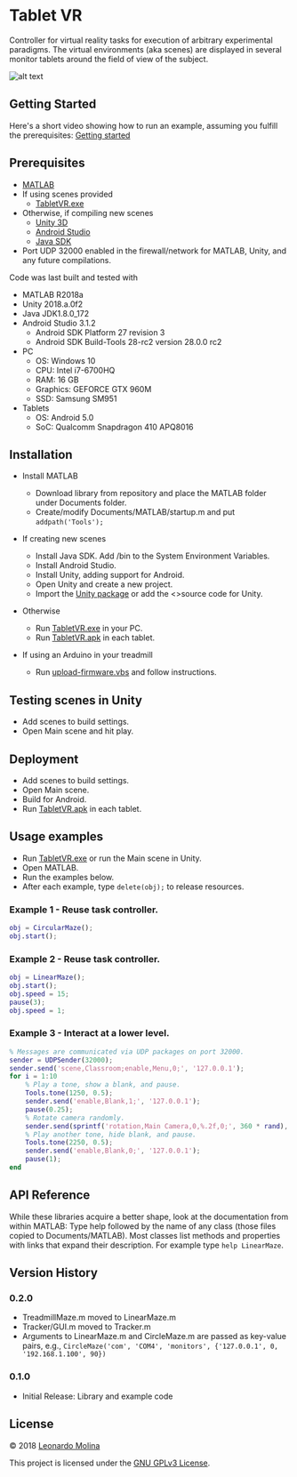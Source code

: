 # Tablet VR
Controller for virtual reality tasks for execution of arbitrary experimental paradigms. The virtual environments (aka scenes) are displayed in several monitor tablets around the field of view of the subject.

![alt text](http://www.interphaser.com/images/content/smoothwalk-hardware-setup-labeled.png "Tablet based VR")

## Getting Started
Here's a short video showing how to run an example, assuming you fulfill the prerequisites:
[Getting started]

## Prerequisites
* [MATLAB][MATLAB]
* If using scenes provided
	* [TabletVR.exe][TabletVR.exe]
* Otherwise, if compiling new scenes
	* [Unity 3D][Unity 3D]
	* [Android Studio][Android Studio]
	* [Java SDK][Java SDK]
* Port UDP 32000 enabled in the firewall/network for MATLAB, Unity, and any future compilations.

Code was last built and tested with
* MATLAB R2018a
* Unity 2018.a.0f2
* Java JDK1.8.0_172
* Android Studio 3.1.2
	* Android SDK Platform 27 revision 3
	* Android SDK Build-Tools 28-rc2 version 28.0.0 rc2
* PC
	* OS: Windows 10
	* CPU: Intel i7-6700HQ
	* RAM: 16 GB
	* Graphics: GEFORCE GTX 960M
	* SSD: Samsung SM951
* Tablets
	* OS: Android 5.0
	* SoC: Qualcomm Snapdragon 410 APQ8016

## Installation
* Install MATLAB
	* Download library from repository and place the MATLAB folder under Documents folder.
	* Create/modify Documents/MATLAB/startup.m and put `addpath('Tools');`

* If creating new scenes
	* Install Java SDK.
Add <java-installation-path>/bin to the System Environment Variables.
	* Install Android Studio.
	* Install Unity, adding support for Android.
	* Open Unity and create a new project.
	* Import the [Unity package][Unity package] or add the <>source code for Unity.
* Otherwise
	* Run [TabletVR.exe][TabletVR.exe] in your PC.
	* Run [TabletVR.apk][TabletVR.apk] in each tablet.

* If using an Arduino in your treadmill
	* Run [upload-firmware.vbs][upload-firmware.vbs] and follow instructions.
	
## Testing scenes in Unity
* Add scenes to build settings.
* Open Main scene and hit play.

## Deployment
* Add scenes to build settings.
* Open Main scene.
* Build for Android.
* Run [TabletVR.apk][TabletVR.apk] in each tablet.
	
## Usage examples
* Run [TabletVR.exe][TabletVR.exe] or run the Main scene in Unity.
* Open MATLAB.
* Run the examples below.
* After each example, type `delete(obj);` to release resources.

### Example 1 - Reuse task controller.
```matlab
obj = CircularMaze();
obj.start();
```

### Example 2 - Reuse task controller.
```matlab
obj = LinearMaze();
obj.start();
obj.speed = 15;
pause(3);
obj.speed = 1;
```

### Example 3 - Interact at a lower level.
```matlab
% Messages are communicated via UDP packages on port 32000.
sender = UDPSender(32000);
sender.send('scene,Classroom;enable,Menu,0;', '127.0.0.1');
for i = 1:10
	% Play a tone, show a blank, and pause.
	Tools.tone(1250, 0.5);
	sender.send('enable,Blank,1;', '127.0.0.1');
	pause(0.25);
	% Rotate camera randomly.
	sender.send(sprintf('rotation,Main Camera,0,%.2f,0;', 360 * rand), '127.0.0.1');
	% Play another tone, hide blank, and pause.
	Tools.tone(2250, 0.5);
	sender.send('enable,Blank,0;', '127.0.0.1');
	pause(1);
end
```

## API Reference
While these libraries acquire a better shape, look at the documentation from within MATLAB: Type help followed by the name of any class (those files copied to Documents/MATLAB). Most classes list methods and properties with links that expand their description. For example type `help LinearMaze`.

## Version History
### 0.2.0
* TreadmillMaze.m moved to LinearMaze.m
* Tracker/GUI.m moved to Tracker.m
* Arguments to LinearMaze.m and CircleMaze.m are passed as key-value pairs, e.g., `CircleMaze('com', 'COM4', 'monitors', {'127.0.0.1', 0, '192.168.1.100', 90})`
### 0.1.0
* Initial Release: Library and example code

## License
© 2018 [Leonardo Molina][Leonardo Molina]

This project is licensed under the [GNU GPLv3 License][LICENSE.md].

[Java SDK]: http://www.oracle.com/technetwork/java/javase/downloads/index.html
[Unity 3D]: https://unity3d.com/unity
[Android Studio]: https://developer.android.com/studio
[MATLAB]: https://www.mathworks.com/downloads/

[Getting started]: https://drive.google.com/open?id=1PznYQcsR23NS4EQ-l4tKz5mKU-1TjS-7
[Leonardo Molina]: https://github.com/leomol

[LICENSE.md]: LICENSE.md
[Unity package]: bin/TabletVR.unitypackage
[TabletVR.exe]: bin/TabletVR.exe
[TabletVR.apk]: bin/TabletVR.apk
[upload-firmware.vbs]: bin/upload-firmware.vbs
